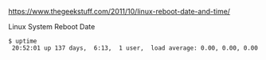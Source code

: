 https://www.thegeekstuff.com/2011/10/linux-reboot-date-and-time/

Linux System Reboot Date

```
$ uptime
 20:52:01 up 137 days,  6:13,  1 user,  load average: 0.00, 0.00, 0.00

```